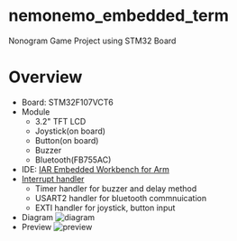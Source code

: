 # nemonemo_embedded_term
Nonogram Game Project using STM32 Board

# Overview
- Board: STM32F107VCT6
- Module
    - 3.2" TFT LCD
    - Joystick(on board)
    - Button(on board)
    - Buzzer
    - Bluetooth(FB755AC)
- IDE: [IAR Embedded Workbench for Arm](https://www.iar.com/kr/products/architectures/arm/iar-embedded-workbench-for-arm/)
- [Interrupt handler](https://github.com/redundant4u/nemonemo_embedded_term/blob/master/user/handler.c)
    - Timer handler for buzzer and delay method
    - USART2 handler for bluetooth commnuication
    - EXTI handler for joystick, button input
- Diagram
    <img src="https://user-images.githubusercontent.com/38307839/146780691-545e3c98-d0c7-48e4-a41d-2eca9a2f87cd.png" alt="diagram"/>
- Preview
    <img src="https://user-images.githubusercontent.com/38307839/146781554-4f6874dc-ac79-4190-970a-2b73b60ab880.png" alt="preview" />
